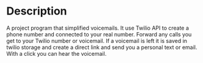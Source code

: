 # Description

A project program that simplified voicemails. It use Twilio API to create a phone number and connected to your real number. Forward any calls you get to your Twilio number or voicemail. If a voicemail is left it is saved in twilio storage and create a direct link and send you a personal text or email. With a click you can hear the voicemail. 

